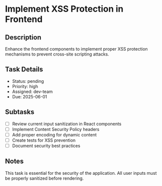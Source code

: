 # Implement XSS Protection in Frontend

## Description
Enhance the frontend components to implement proper XSS protection mechanisms to prevent cross-site scripting attacks.

## Task Details
- Status: pending
- Priority: high
- Assigned: dev-team
- Due: 2025-06-01

## Subtasks
- [ ] Review current input sanitization in React components
- [ ] Implement Content Security Policy headers
- [ ] Add proper encoding for dynamic content
- [ ] Create tests for XSS prevention
- [ ] Document security best practices

## Notes
This task is essential for the security of the application. All user inputs must be properly sanitized before rendering.